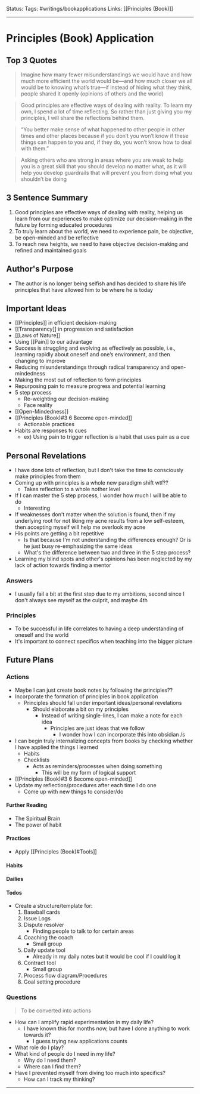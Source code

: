 Status: 
Tags: #writings/bookapplications
Links: [[Principles (Book)]]
___
# Principles (Book) Application
## Top 3 Quotes
> Imagine how many fewer misunderstandings we would have and how much more efficient the world would be—and how much closer we all would be to knowing what’s true—if instead of hiding what they think, people shared it openly (opinions of others and the world)

> Good principles are effective ways of dealing with reality. To learn my own, I spend a lot of time reflecting. So rather than just giving you my principles, I will share the reflections behind them.

> “You better make sense of what happened to other people in other times and other places because if you don’t you won’t know if these things can happen to you and, if they do, you won’t know how to deal with them.”

> Asking others who are strong in areas where you are weak to help you is a great skill that you should develop no matter what, as it will help you develop guardrails that will prevent you from doing what you shouldn’t be doing
## 3 Sentence Summary
1. Good principles are effective ways of dealing with reality, helping us learn from our experiences to make optimize our decision-making in the future by forming educated procedures
2. To truly learn about the world, we need to experience pain, be objective, be open-minded and be reflective
3. To reach new heights, we need to have objective decision-making and refined and maintained goals
## Author's Purpose
- The author is no longer being selfish and has decided to share his life principles that have allowed him to be where he is today
## Important Ideas
- [[Principles]] in efficient decision-making
- [[Transparency]] in progression and satisfaction
- [[Laws of Nature]]
- Using [[Pain]] to our advantage
- Success is struggling and evolving as effectively as possible, i.e., learning rapidly about oneself and one’s environment, and then changing to improve
- Reducing misunderstandings through radical transparency and open-mindedness
- Making the most out of reflection to form principles
- Repurposing pain to measure progress and potential learning
- 5 step process
	- Re-weighting our decision-making
	- Face reality
- [[Open-Mindedness]]
- [[Principles (Book)#3 6 Become open-minded]]
	- Actionable practices
- Habits are responses to cues
	- ex) Using pain to trigger reflection is a habit that uses pain as a cue
## Personal Revelations
- I have done lots of reflection, but I don't take the time to consciously make principles from them
- Coming up with principles is a whole new paradigm shift wtf??
	- Takes reflection to a whole nother level
- If I can master the 5 step process, I wonder how much I will be able to do
	- Interesting
- If weaknesses don't matter when the solution is found, then if my underlying root for not liking my acne results from a low self-esteem, then accepting myself will help me overlook my acne
- His points are getting a bit repetitive
	- Is that because I'm not understanding the differences enough? Or is he just busy re-emphasizing the same ideas
	- What's the difference between two and three in the 5 step process?
- Learning my blind spots and other's opinions has been neglected by my lack of action towards finding a mentor
### Answers
- I usually fail a bit at the first step due to my ambitions, second since I don't always see myself as the culprit, and maybe 4th
### Principles
- To be successful in life correlates to having a deep understanding of oneself and the world
- It's important to connect specifics when teaching into the bigger picture
## Future Plans
### Actions
- Maybe I can just create book notes by following the principles??
- Incorporate the formation of principles in book application
	- Principles should fall under important ideas/personal revelations
		- Should elaborate a bit on my principles
			- Instead of writing single-lines, I can make a note for each idea
				- Principles are just ideas that we follow
					- I wonder how I can incorporate this into obsidian /s
- I can begin truly internalizing concepts from books by checking whether I have applied the things I learned
	- Habits
	- Checklists
		- Acts as reminders/processes when doing something
			- This will be my form of logical support
- [[Principles (Book)#3 6 Become open-minded]]
- Update my reflection/procedures after each time I do one
	- Come up with new things to consider/do
#### Further Reading
- The Spiritual Brain
- The power of habit
#### Practices
- Apply [[Principles (Book)#Tools]]
#### Habits

#### Dailies
#### Todos
- Create a structure/template for:
	1. Baseball cards
	2. Issue Logs
	3. Dispute resolver
		- Finding people to talk to for certain areas
	4. Coaching the coach
		- Small group
	5. Daily update tool
		- Already in my daily notes but it would be cool if I could log it
	6. Contract tool
		- Small group
	7. Process flow diagram/Procedures
	8. Goal setting procedure
### Questions
> To be converted into actions
- How can I amplify rapid experimentation in my daily life?
	- I have known this for months now, but have I done anything to work towards it?
		- I guess trying new applications counts
- What role do I play?
- What kind of people do I need in my life?
	- Why do I need them?
	- Where can I find them?
- Have I prevented myself from diving too much into specifics?
	- How can I track my thinking?
___